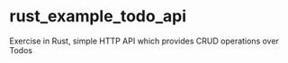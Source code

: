 # rust_example_todo_api
Exercise in Rust, simple HTTP API which provides CRUD operations over Todos
